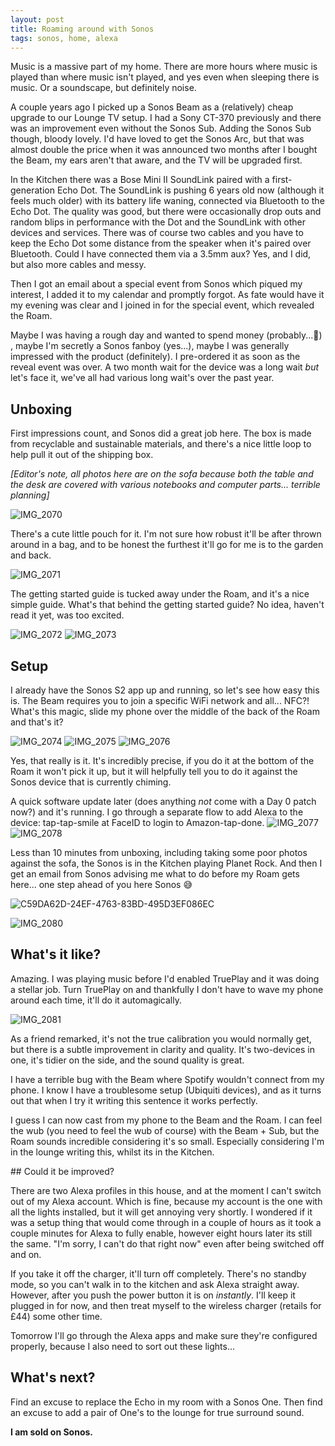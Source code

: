 ```yaml
---
layout: post
title: Roaming around with Sonos
tags: sonos, home, alexa
---
```


Music is a massive part of my home. There are more hours where music is played than where music isn't played, and yes even when sleeping there is music. Or a soundscape, but definitely noise.

A couple years ago I picked up a Sonos Beam as a (relatively) cheap upgrade to our Lounge TV setup. I had a Sony CT-370 previously and there was an improvement even without the Sonos Sub. Adding the Sonos Sub though, bloody lovely. I'd have loved to get the Sonos Arc, but that was almost double the price when it was announced two months after I bought the Beam, my ears aren't that aware, and the TV will be upgraded first.

In the Kitchen there was a Bose Mini II SoundLink paired with a first-generation Echo Dot. The SoundLink is pushing 6 years old now (although it feels much older) with its battery life waning, connected via Bluetooth to the Echo Dot. The quality was good, but there were occasionally drop outs and random blips in performance with the Dot and the SoundLink with other devices and services.
There was of course two cables and you have to keep the Echo Dot some distance from the speaker when it's paired over Bluetooth. Could I have connected them via a 3.5mm aux? Yes, and I did, but also more cables and messy.

Then I got an email about a special event from Sonos which piqued my interest, I added it to my calendar and promptly forgot.
As fate would have it my evening was clear and I joined in for the special event, which revealed the Roam.

Maybe I was having a rough day and wanted to spend money (probably...🙊) , maybe I'm secretly a Sonos fanboy (yes...), maybe I was generally impressed with the product (definitely). I pre-ordered it as soon as the reveal event was over. A two month wait for the device was a long wait _but_ let's face it, we've all had various long wait's over the past year.

## Unboxing

First impressions count, and Sonos did a great job here. The box is made from recyclable and sustainable materials, and there's a nice little loop to help pull it out of the shipping box.

_[Editor's note, all photos here are on the sofa because both the table and the desk are covered with various notebooks and computer parts... terrible planning]_

![IMG_2070](https://user-images.githubusercontent.com/545914/115460902-bd173500-a220-11eb-917c-eff7c9908651.jpeg)

There's a cute little pouch for it. I'm not sure how robust it'll be after thrown around in a bag, and to be honest the furthest it'll go for me is to the garden and back.

![IMG_2071](https://user-images.githubusercontent.com/545914/115461787-bc32d300-a221-11eb-9ced-78b9e118b971.jpeg)

The getting started guide is tucked away under the Roam, and it's a nice simple guide. What's that behind the getting started guide? No idea, haven't read it yet, was too excited.

![IMG_2072](https://user-images.githubusercontent.com/545914/115460911-c0122580-a220-11eb-8176-8d0daf2d8360.jpeg)
![IMG_2073](https://user-images.githubusercontent.com/545914/115460923-c30d1600-a220-11eb-95ce-7f967270f7c7.jpeg)

## Setup

I already have the Sonos S2 app up and running, so let's see how easy this is. The Beam requires you to join a specific WiFi network and all... NFC?! What's this magic, slide my phone over the middle of the back of the Roam and that's it?

![IMG_2074](https://user-images.githubusercontent.com/545914/115462188-411dec80-a222-11eb-8503-1521582f5aad.PNG)
![IMG_2075](https://user-images.githubusercontent.com/545914/115460939-c7393380-a220-11eb-9709-fa8b0b906b80.PNG)
![IMG_2076](https://user-images.githubusercontent.com/545914/115460946-c902f700-a220-11eb-8c3b-416b513c6dcc.PNG)

Yes, that really is it. It's incredibly precise, if you do it at the bottom of the Roam it won't pick it up, but it will helpfully tell you to do it against the Sonos device that is currently chiming.

A quick software update later (does anything _not_ come with a Day 0 patch now?) and it's running. I go through a separate flow to add Alexa to the device: tap-tap-smile at FaceID to login to Amazon-tap-done.
![IMG_2077](https://user-images.githubusercontent.com/545914/115460963-cd2f1480-a220-11eb-8e10-36514583324c.PNG)
![IMG_2078](https://user-images.githubusercontent.com/545914/115462355-775b6c00-a222-11eb-82a5-d61166ad1881.PNG)

Less than 10 minutes from unboxing, including taking some poor photos against the sofa, the Sonos is in the Kitchen playing Planet Rock. And then I get an email from Sonos advising me what to do before my Roam gets here... one step ahead of you here Sonos 😅

![C59DA62D-24EF-4763-83BD-495D3EF086EC](https://user-images.githubusercontent.com/545914/115463050-462f6b80-a223-11eb-9c60-f1b6e96e3179.jpg)

![IMG_2080](https://user-images.githubusercontent.com/545914/115462647-cd301400-a222-11eb-88d2-722546ab90e0.jpeg)

## What's it like?

Amazing. I was playing music before I'd enabled TruePlay and it was doing a stellar job.
Turn TruePlay on and thankfully I don't have to wave my phone around each time, it'll do it automagically.

![IMG_2081](https://user-images.githubusercontent.com/545914/115463243-7ecf4500-a223-11eb-871c-639799e93d9f.PNG)

As a friend remarked, it's not the true calibration you would normally get, but there is a subtle improvement in clarity and quality. It's two-devices in one, it's tidier on the side, and the sound quality is great.

I have a terrible bug with the Beam where Spotify wouldn't connect from my phone. I know I have a troublesome setup (Ubiquiti devices), and as it turns out that when I try it writing this sentence it works perfectly.

I guess I can now cast from my phone to the Beam and the Roam. I can feel the wub (you need to feel the wub of course) with the Beam + Sub, but the Roam sounds incredible considering it's so small. Especially considering I'm in the lounge writing this, whilst its in the Kitchen.

## Could it be improved?

There are two Alexa profiles in this house, and at the moment I can't switch out of my Alexa account. Which is fine, because my account is the one with all the lights installed, but it will get annoying very shortly. I wondered if it was a setup thing that would come through in a couple of hours as it took a couple minutes for Alexa to fully enable, however eight hours later its still the same. "I'm sorry, I can't do that right now" even after being switched off and on.

If you take it off the charger, it'll turn off completely. There's no standby mode, so you can't walk in to the kitchen and ask Alexa straight away. However,  after you push the power button it is on _instantly_. I'll keep it plugged in for now, and then treat myself to the wireless charger (retails for £44) some other time.

Tomorrow I'll go through the Alexa apps and make sure they're configured properly, because I also need to sort out these lights...

## What's next?

Find an excuse to replace the Echo in my room with a Sonos One. Then find an excuse to add a pair of One's to the lounge for true surround sound.

**I am sold on Sonos.**

